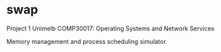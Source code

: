 swap
====

Project 1
Unimelb COMP30017: Operating Systems and Network Services


Memory management and process scheduling simulator.
